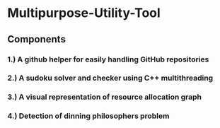 # Multipurpose-Utility-Tool

## Components

### 1.) A github helper for easily handling GitHub repositories<br />
### 2.) A sudoku solver and checker using C++ multithreading<br />
### 3.) A visual representation of resource allocation graph <br />
### 4.) Detection of dinning philosophers problem
<br />